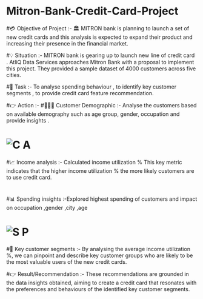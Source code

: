 # Mitron-Bank-Credit-Card-Project
#💳 Objective of Project :-  🏛 MITRON bank is planning to launch a set of new credit cards and this analysis is expected to expand their product  and increasing their presence in the financial market.

#💡 Situation :- MITRON bank is gearing up to launch new line of credit card . AtliQ Data Services approaches Mitron Bank with a proposal to implement this project. They provided a sample dataset of 4000 customers across five cities.

#📝 Task :- To analyse spending behaviour , to identify key customer segments , to provide credit card feature recommendation.

#👉 Action :- 
#👩‍👧‍👧 Customer Demographic :- Analyse the customers based on available demography such as age group, gender, occupation  and provide insights .
# ![C A](https://github.com/Sharayu86Jadhav/Mitron-Bank-Credit-Card-Project/assets/157635652/cefdfb47-9e6b-42c3-8aae-d2e50c536ef5)

#📈 Income analysis :- Calculated income utilization %  This key metric indicates that the higher income utilization % the more likely customers are to use credit card.
# 
#📊 Spending insights :-Explored  highest spending  of customers and impact on occupation ,gender ,city ,age
# ![S P](https://github.com/Sharayu86Jadhav/Mitron-Bank-Credit-Card-Project/assets/157635652/ccf0be69-b25b-4b40-8022-8f9c09d341e8)

#📍 Key customer segments :- By analysing the average income utilization %, we can pinpoint and describe key customer groups who are likely to be the most valuable users of the new credit cards. 

#👉 Result/Recommendation :- These recommendations are grounded in the data insights obtained, aiming to create a credit card that resonates with the preferences and behaviours of the identified key customer segments.
